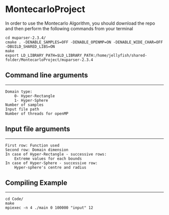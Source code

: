 # MontecarloProject

In order to use the Montecarlo Algorithm, you should download the repo and then perform the following commands from your terminal
```
cd muparser-2.3.4/
cmake . -DENABLE_SAMPLES=OFF -DENABLE_OPENMP=ON -DENABLE_WIDE_CHAR=OFF -DBUILD_SHARED_LIBS=ON
make
export LD_LIBRARY_PATH=$LD_LIBRARY_PATH:/home/jellyfish/shared-folder/MontecarloProject/muparser-2.3.4
```

## Command line arguments
---
```
Domain type: 
    0- Hyper-Rectangle
    1- Hyper-Sphere
Number of samples
Input file path
Number of threads for openMP
```

## Input file arguments
---
```
First row: Function used
Second row: Domain dimension
In case of Hyper-Rectangle - successive rows:
    Extreme values for each bounds
In case of Hyper-Sphere - successive row:
    Hyper-sphere's centre and radius
```

## Compiling Example
---
```
cd Code/
make
mpiexec -n 4 ./main 0 100000 "input" 12
```